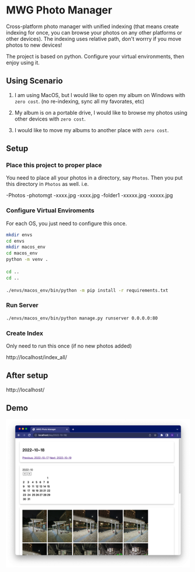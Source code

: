# MWG Photo Manager

Cross-platform photo manager with unified indexing (that means create indexing for once, you can browse your photos on any other platforms or other devices). The indexing uses relative path, don't worrry if you move photos to new devices!

The project is based on python. Configure your virtual environments, then enjoy using it.

## Using Scenario

1. I am using MacOS, but I would like to open my album on Windows with `zero cost`. (no re-indexing, sync all my favorates, etc)

2. My album is on a portable drive, I would like to browse my photos using other devices with `zero cost`.

3. I would like to move my albums to another place with `zero cost`.



## Setup

### Place this project to proper place

You need to place all your photos in a directory, say `Photos`. Then you put this directory in `Photos` as well. i.e.

-Photos
    -photomgt
    -xxxx.jpg
    -xxxx.jpg
    -folder1
        -xxxxx.jpg
        -xxxxx.jpg
    
### Configure Virtual Enviroments

For each OS, you just need to configure this once.

```bash
mkdir envs
cd envs
mkdir macos_env
cd macos_env
python -m venv .

cd ..
cd ..

./envs/macos_env/bin/python -m pip install -r requirements.txt
```

### Run Server

```bash
./envs/macos_env/bin/python manage.py runserver 0.0.0.0:80
```

### Create Index

Only need to run this once (if no new photos added)

http://localhost/index_all/


## After setup

http://localhost/

## Demo

![](images/demo.png)